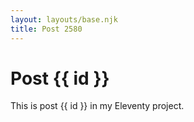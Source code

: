 ```yaml
---
layout: layouts/base.njk
title: Post 2580
---
```


# Post {{ id }}

This is post {{ id }} in my Eleventy project.

